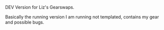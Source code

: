 DEV Version for Liz's Gearswaps.

Basically the running version I am running not templated, contains my gear and possible bugs. 
